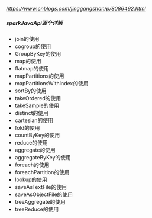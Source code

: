
*https://www.cnblogs.com/jinggangshan/p/8086492.html*

##### sparkJavaApi逐个详解
* join的使用
* cogroup的使用
* GroupByKey的使用
* map的使用
* flatmap的使用
* mapPartitions的使用
* mapPartitionsWithIndex的使用
* sortBy的使用
* takeOrdered的使用
* takeSample的使用
* distinct的使用
* cartesian的使用
* fold的使用
* countByKey的使用
* reduce的使用
* aggregate的使用
* aggregateByKey的使用
* foreach的使用
* foreachPartition的使用
* lookup的使用
* saveAsTextFile的使用
* saveAsObjectFile的使用
* treeAggregate的使用
* treeReduce的使用
